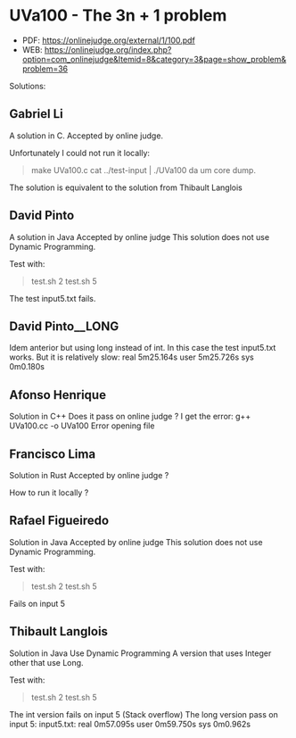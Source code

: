 # UVa100 - The 3n + 1 problem

- PDF: https://onlinejudge.org/external/1/100.pdf
- WEB: https://onlinejudge.org/index.php?option=com_onlinejudge&Itemid=8&category=3&page=show_problem&problem=36

Solutions:

## Gabriel Li
A solution in C.
Accepted by online judge.

Unfortunately I could not run it locally:
> make UVa100.c
> cat ../test-input | ./UVa100
da um core dump.

The solution is equivalent to the solution from Thibault Langlois

## David Pinto
A solution in Java
Accepted by online judge
This solution does not use Dynamic Programming.

Test with:
> test.sh 2
> test.sh 5

The test input5.txt fails.

## David Pinto__LONG
Idem anterior but using long instead of int.
In this case the test input5.txt works.
But it is relatively slow:
real	5m25.164s
user	5m25.726s
sys	0m0.180s

## Afonso Henrique
Solution in C++
Does it pass on online judge ?
I get the error:
g++     UVa100.cc   -o UVa100
Error opening file

## Francisco Lima
Solution in Rust
Accepted by online judge ?

How to run it locally ?

## Rafael Figueiredo
Solution in Java
Accepted by online judge
This solution does not use Dynamic Programming.

Test with:
> test.sh 2
> test.sh 5

Fails on input 5

## Thibault Langlois
Solution in Java
Use Dynamic Programming
A version that uses Integer other that use Long.

Test with:
> test.sh 2
> test.sh 5

The int version fails on input 5 (Stack overflow)
The long version pass on input 5:
input5.txt:
real	0m57.095s
user	0m59.750s
sys	0m0.962s

